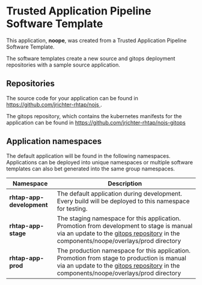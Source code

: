 # Trusted Application Pipeline Software Template

This application, **noope**, was created from a Trusted Application Pipeline Software Template.

The software templates create a new source and gitops deployment repositories with a sample source application. 

## Repositories

The source code for your application can be found in [https://github.com/jrichter-rhtap/nojs ](https://github.com/jrichter-rhtap/nojs ).
 
The gitops repository, which contains the kubernetes manifests for the application can be found in 
[https://github.com/jrichter-rhtap/nojs-gitops ](https://github.com/jrichter-rhtap/nojs-gitops ) 

## Application namespaces 

The default application will be found in the following namespaces. Applications can be deployed into unique namespaces or multiple software templates can also bet generated into the same group namespaces.  

|  Namespace   |  Description   |  
| -------- | -------- |   
| **rhtap-app-development** | The default application during development. Every build will be deployed to this namespace for testing. | 
| **rhtap-app-stage** | The staging namespace for this application. Promotion from development to stage is manual via an update to the [gitops repository](https://github.com/jrichter-rhtap/nojs-gitops ) in the components/noope/overlays/prod directory |  
| **rhtap-app-prod** | The production namespace for this application. Promotion from stage to production is manual via an update to the [gitops repository](https://github.com/jrichter-rhtap/nojs-gitops ) in the components/noope/overlays/prod directory | 